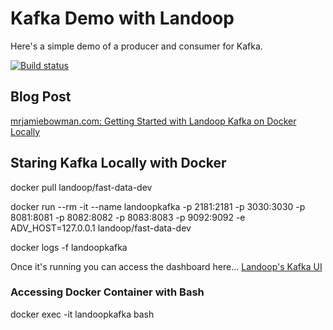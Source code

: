 # Kafka Demo with Landoop
Here's a simple demo of a producer and consumer for Kafka.

[![Build status](https://ci.appveyor.com/api/projects/status/57kp8qdv74lk0006?svg=true)](https://ci.appveyor.com/project/mrjamiebowman/kafka-c-sharp-sample)

## Blog Post
[mrjamiebowman.com: Getting Started with Landoop Kafka on Docker Locally](https://www.mrjamiebowman.com/software-development/getting-started-with-landoop-kafka-on-docker-locally/)

## Staring Kafka Locally with Docker
docker pull landoop/fast-data-dev
	
docker run --rm -it --name landoopkafka -p 2181:2181 -p 3030:3030 -p 8081:8081 -p 8082:8082 -p 8083:8083 -p 9092:9092 -e ADV_HOST=127.0.0.1 landoop/fast-data-dev

docker logs -f landoopkafka

Once it's running you can access the dashboard here... [Landoop's Kafka UI](http://127.0.0.1:3030/)

### Accessing Docker Container with Bash
docker exec -it landoopkafka bash

